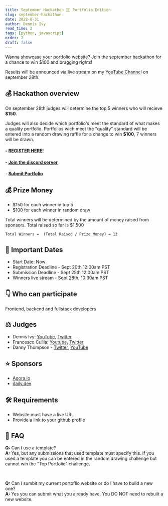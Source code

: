 ```yaml
---
title: September Hackathon 🍁🍂 Portfolio Edition
slug: september-hackathon
date: 2022-8-31
author: Dennis Ivy
read_time: 2
tags: [python, javascript]
order: 2
draft: false
---
```



Wanna showcase your portfolio website? Join the september hackathon for a chance to win $100 and bragging rights!

Results will be announced via live stream on my [YouTube Channel](https://www.youtube.com/c/dennisivy) on september 28th.


## 💰 Hackathon overview

On september 28th judges will determine the top 5 winners who will recieve **$150**. 

Judges will also decide which portfolio's meet the standard of what makes a quality portfolio. Portfolios wich meet the "quality" standard will be entered into a random drawing raffle for a change to win **$100**, 7 winners will be drawn.

#### - <a href="https://forms.gle/jb6RzZx82kPvXmud8" target="_blank">REGISTER HERE!</a>

#### - <a href="https://discord.gg/JF6M722Tkt" target="_blank">Join the discord server</a>
#### - <a href="https://forms.gle/ZJAzcpUfjES7hsk59" target="_blank"> Submit Portfolio</a>

## 💰 Prize Money

- $150 for each winner in top 5
- $100 for each winner in random draw

Total winners will be determined by the amount of money raised from sponsors. Total raised so far is $1,500

```
Total Winners =  (Total Raised / Prize Money) = 12
```

## 📆 Important Dates

- Start Date: Now
- Registration Deadline - Sept 20th 12:00am PST
- Submission Deadline - Sept 25th 12:00am PST
- Winners live stream - Sept 28th, 10:30am PST
  
## 👇 Who can participate

Frontend, backend and fullstack developers


## ‍⚖️ Judges
<!-- - Tadas Petra: [YouTube](https://www.youtube.com/c/TadasPetra), [Twitter](https://twitter.com/tadaspetra) -->
- Dennis Ivy: [YouTube](https://www.youtube.com/c/dennisivy), [Twitter](https://twitter.com/dennisivy11)
- Francesco Cuilla: [Youtube](https://www.youtube.com/c/FrancescoCiulla), [Twitter](https://twitter.com/FrancescoCiull4)
- Danny Thompson - [Twitter](https://twitter.com/DThompsonDev ), [YouTube](https://www.youtube.com/c/DThompsonDev)
## ⭐ Sponsors
- [Agora.io](https://www.agora.io/en/)
- [daily.dev](https://daily.dev/)

## 🛠️ Requirements
- Website must have a live URL
- Provide a link to your github profile

## 🤔 FAQ

**Q:** Can I use a template?
<br>
**A:** Yes, but any submissions that used template must specify this. If you used a template you can be entered in the random drawing challenge but cannot win the "Top Portfolio" challenge.

<br>

**Q:** Can I sumbit my current portoflio website or do I have to build a new one?
<br>
**A:** Yes you can submit what you already have. You DO NOT need to rebuilt a new website.
